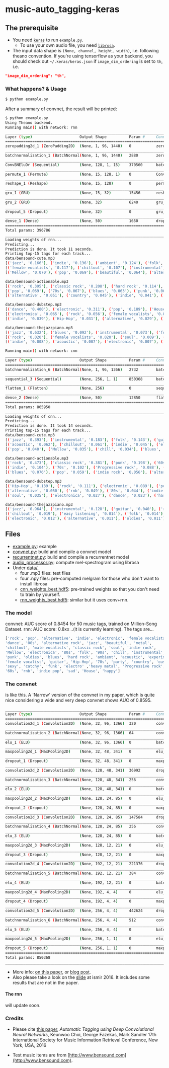 # music-auto_tagging-keras

## The prerequisite
* You need [`keras`](http://keras.io) to run `example.py`.
  * To use your own audio file, you need [`librosa`](http://librosa.github.io/librosa/).
* The input data shape is `(None, channel, height, width)`, i.e. following theano convention. If you're using tensorflow as your backend, you should check out `~/.keras/keras.json` if `image_dim_ordering` is set to `th`, i.e.
```json
"image_dim_ordering": "th",
```

### What happens? & Usage
```bash
$ python example.py
```

After a summary of convnet, the result will be printed:
``` bash
$ python example.py
Using Theano backend.
Running main() with network: rnn
____________________________________________________________________________________________________
Layer (type)                     Output Shape          Param #     Connected to
====================================================================================================
zeropadding2d_1 (ZeroPadding2D)  (None, 1, 96, 1440)   0           zeropadding2d_input_1[0][0]
____________________________________________________________________________________________________
batchnormalization_1 (BatchNormal(None, 1, 96, 1440)   2880        zeropadding2d_1[0][0]
____________________________________________________________________________________________________
ConvBNEluDr (Sequential)         (None, 128, 1, 15)    370560      batchnormalization_1[0][0]
____________________________________________________________________________________________________
permute_1 (Permute)              (None, 15, 128, 1)    0           ConvBNEluDr[1][0]
____________________________________________________________________________________________________
reshape_1 (Reshape)              (None, 15, 128)       0           permute_1[0][0]
____________________________________________________________________________________________________
gru_1 (GRU)                      (None, 15, 32)        15456       reshape_1[0][0]
____________________________________________________________________________________________________
gru_2 (GRU)                      (None, 32)            6240        gru_1[0][0]
____________________________________________________________________________________________________
dropout_5 (Dropout)              (None, 32)            0           gru_2[0][0]
____________________________________________________________________________________________________
dense_1 (Dense)                  (None, 50)            1650        dropout_5[0][0]
====================================================================================================
Total params: 396786
____________________________________________________________________________________________________
Loading weights of rnn...
Predicting...
Prediction is done. It took 11 seconds.
Printing top-15 tags for each track...
data/bensound-cute.mp3
[('jazz', '0.166'), ('indie', '0.136'), ('ambient', '0.124'), ('folk', '0.123'), ('electronic', '0.121')]
[('female vocalists', '0.117'), ('chillout', '0.107'), ('instrumental', '0.094'), ('acoustic', '0.081'), ('rock', '0.075')]
[('Mellow', '0.070'), ('pop', '0.069'), ('beautiful', '0.064'), ('alternative', '0.063'), ('electronica', '0.038')]

data/bensound-actionable.mp3
[('rock', '0.395'), ('classic rock', '0.208'), ('hard rock', '0.114'), ('80s', '0.103'), ('60s', '0.071')]
[('pop', '0.069'), ('70s', '0.067'), ('blues', '0.063'), ('punk', '0.061'), ('oldies', '0.052')]
[('alternative', '0.051'), ('country', '0.045'), ('indie', '0.041'), ('heavy metal', '0.032'), ('alternative rock', '0.030')]

data/bensound-dubstep.mp3
[('dance', '0.400'), ('electronic', '0.311'), ('pop', '0.189'), ('House', '0.104'), ('electro', '0.099')]
[('electronica', '0.065'), ('rock', '0.056'), ('female vocalists', '0.054'), ('80s', '0.045'), ('90s', '0.041')]
[('indie', '0.039'), ('Hip-Hop', '0.031'), ('alternative', '0.029'), ('party', '0.024'), ('rnb', '0.019')]

data/bensound-thejazzpiano.mp3
[('jazz', '0.632'), ('blues', '0.092'), ('instrumental', '0.073'), ('folk', '0.038'), ('guitar', '0.031')]
[('rock', '0.020'), ('female vocalists', '0.020'), ('soul', '0.009'), ('experimental', '0.009'), ('oldies', '0.009')]
[('indie', '0.008'), ('acoustic', '0.007'), ('electronic', '0.007'), ('alternative', '0.007'), ('pop', '0.007')]

Running main() with network: cnn
____________________________________________________________________________________________________
Layer (type)                     Output Shape          Param #     Connected to
====================================================================================================
batchnormalization_6 (BatchNormal(None, 1, 96, 1366)   2732        batchnormalization_input_1[0][0]
____________________________________________________________________________________________________
sequential_3 (Sequential)        (None, 256, 1, 1)     850368      batchnormalization_6[0][0]
____________________________________________________________________________________________________
flatten_1 (Flatten)              (None, 256)           0           sequential_3[1][0]
____________________________________________________________________________________________________
dense_2 (Dense)                  (None, 50)            12850       flatten_1[0][0]
====================================================================================================
Total params: 865950
____________________________________________________________________________________________________
Loading weights of cnn...
Predicting...
Prediction is done. It took 14 seconds.
Printing top-15 tags for each track...
data/bensound-cute.mp3
[('jazz', '0.393'), ('instrumental', '0.183'), ('folk', '0.143'), ('guitar', '0.109'), ('female vocalists', '0.067')]
[('acoustic', '0.062'), ('chillout', '0.061'), ('indie', '0.045'), ('electronic', '0.044'), ('rock', '0.041')]
[('pop', '0.040'), ('Mellow', '0.035'), ('chill', '0.034'), ('blues', '0.033'), ('ambient', '0.032')]

data/bensound-actionable.mp3
[('rock', '0.473'), ('classic rock', '0.381'), ('punk', '0.198'), ('60s', '0.127'), ('hard rock', '0.123')]
[('indie', '0.104'), ('70s', '0.102'), ('Progressive rock', '0.088'), ('alternative', '0.080'), ('80s', '0.080')]
[('blues', '0.076'), ('pop', '0.059'), ('indie rock', '0.056'), ('alternative rock', '0.039'), ('heavy metal', '0.033')]

data/bensound-dubstep.mp3
[('Hip-Hop', '0.139'), ('rock', '0.111'), ('electronic', '0.089'), ('pop', '0.088'), ('female vocalists', '0.072')]
[('alternative', '0.050'), ('rnb', '0.049'), ('80s', '0.044'), ('indie', '0.042'), ('90s', '0.038')]
[('soul', '0.035'), ('electronica', '0.027'), ('dance', '0.023'), ('hard rock', '0.022'), ('experimental', '0.020')]

data/bensound-thejazzpiano.mp3
[('jazz', '0.964'), ('instrumental', '0.128'), ('guitar', '0.040'), ('rock', '0.026'), ('blues', '0.020')]
[('chillout', '0.019'), ('easy listening', '0.014'), ('folk', '0.014'), ('experimental', '0.013'), ('female vocalists', '0.013')]
[('electronic', '0.012'), ('alternative', '0.011'), ('oldies', '0.011'), ('Progressive rock', '0.010'), ('soul', '0.009')]
```

## Files
* [example.py](https://github.com/keunwoochoi/music-auto_tagging-keras/blob/master/example.py): example
* [convnet.py](https://github.com/keunwoochoi/music-auto_tagging-keras/blob/master/convnet.py): build and compile a convnet model
* [recurrentnet.py](https://github.com/keunwoochoi/music-auto_tagging-keras/blob/master/recurrentnet.py): build and compile a recurrentnet model
* [audio_processor.py](https://github.com/keunwoochoi/music-auto_tagging-keras/blob/master/audio_processor.py): compute mel-spectrogram using librosa
* Under [data/](https://github.com/keunwoochoi/music-auto_tagging-keras/tree/master/data),
  - four .mp3 files: test files
  - four .npy files: pre-computed melgram for those who don't want to install librosa
  - [cnn_weights_best.hdf5](https://github.com/keunwoochoi/music-auto_tagging-keras/blob/master/data/cnn_weights_best.hdf5): pre-trained weights so that you don't need to train by yourself.
  - [rnn_weights_best.hdf5](https://github.com/keunwoochoi/music-auto_tagging-keras/blob/master/data/rnn_weights_best.hdf5): similar but it uses conv+rnn. 

### The model
convnet: AUC score of 0.8454 for 50 music tags, trained on Million-Song Dataset.
rnn: AUC score: 0.8xx ..(it is currently learning).
The tags are...
```python
['rock', 'pop', 'alternative', 'indie', 'electronic', 'female vocalists', 
'dance', '00s', 'alternative rock', 'jazz', 'beautiful', 'metal', 
'chillout', 'male vocalists', 'classic rock', 'soul', 'indie rock',
'Mellow', 'electronica', '80s', 'folk', '90s', 'chill', 'instrumental',
'punk', 'oldies', 'blues', 'hard rock', 'ambient', 'acoustic', 'experimental',
'female vocalist', 'guitar', 'Hip-Hop', '70s', 'party', 'country', 'easy listening',
'sexy', 'catchy', 'funk', 'electro' ,'heavy metal', 'Progressive rock',
'60s', 'rnb', 'indie pop', 'sad', 'House', 'happy']
```

### The convnet
is like this. A 'Narrow' version of the convnet in my paper, which is quite nice considering a wide and very deep convnet shows AUC of 0.8595.
```bash
____________________________________________________________________________________________________
Layer (type)                     Output Shape          Param #     Connected to
====================================================================================================
convolution2d_1 (Convolution2D)  (None, 32, 96, 1366)  320         convolution2d_input_1[0][0]
____________________________________________________________________________________________________
batchnormalization_2 (BatchNormal(None, 32, 96, 1366)  64          convolution2d_1[0][0]
____________________________________________________________________________________________________
elu_1 (ELU)                      (None, 32, 96, 1366)  0           batchnormalization_2[0][0]
____________________________________________________________________________________________________
maxpooling2d_1 (MaxPooling2D)    (None, 32, 48, 341)   0           elu_1[0][0]
____________________________________________________________________________________________________
dropout_1 (Dropout)              (None, 32, 48, 341)   0           maxpooling2d_1[0][0]
____________________________________________________________________________________________________
convolution2d_2 (Convolution2D)  (None, 128, 48, 341)  36992       dropout_1[0][0]
____________________________________________________________________________________________________
batchnormalization_3 (BatchNormal(None, 128, 48, 341)  256         convolution2d_2[0][0]
____________________________________________________________________________________________________
elu_2 (ELU)                      (None, 128, 48, 341)  0           batchnormalization_3[0][0]
____________________________________________________________________________________________________
maxpooling2d_2 (MaxPooling2D)    (None, 128, 24, 85)   0           elu_2[0][0]
____________________________________________________________________________________________________
dropout_2 (Dropout)              (None, 128, 24, 85)   0           maxpooling2d_2[0][0]
____________________________________________________________________________________________________
convolution2d_3 (Convolution2D)  (None, 128, 24, 85)   147584      dropout_2[0][0]
____________________________________________________________________________________________________
batchnormalization_4 (BatchNormal(None, 128, 24, 85)   256         convolution2d_3[0][0]
____________________________________________________________________________________________________
elu_3 (ELU)                      (None, 128, 24, 85)   0           batchnormalization_4[0][0]
____________________________________________________________________________________________________
maxpooling2d_3 (MaxPooling2D)    (None, 128, 12, 21)   0           elu_3[0][0]
____________________________________________________________________________________________________
dropout_3 (Dropout)              (None, 128, 12, 21)   0           maxpooling2d_3[0][0]
____________________________________________________________________________________________________
convolution2d_4 (Convolution2D)  (None, 192, 12, 21)   221376      dropout_3[0][0]
____________________________________________________________________________________________________
batchnormalization_5 (BatchNormal(None, 192, 12, 21)   384         convolution2d_4[0][0]
____________________________________________________________________________________________________
elu_4 (ELU)                      (None, 192, 12, 21)   0           batchnormalization_5[0][0]
____________________________________________________________________________________________________
maxpooling2d_4 (MaxPooling2D)    (None, 192, 4, 4)     0           elu_4[0][0]
____________________________________________________________________________________________________
dropout_4 (Dropout)              (None, 192, 4, 4)     0           maxpooling2d_4[0][0]
____________________________________________________________________________________________________
convolution2d_5 (Convolution2D)  (None, 256, 4, 4)     442624      dropout_4[0][0]
____________________________________________________________________________________________________
batchnormalization_6 (BatchNormal(None, 256, 4, 4)     512         convolution2d_5[0][0]
____________________________________________________________________________________________________
elu_5 (ELU)                      (None, 256, 4, 4)     0           batchnormalization_6[0][0]
____________________________________________________________________________________________________
maxpooling2d_5 (MaxPooling2D)    (None, 256, 1, 1)     0           elu_5[0][0]
____________________________________________________________________________________________________
dropout_5 (Dropout)              (None, 256, 1, 1)     0           maxpooling2d_5[0][0]
====================================================================================================
Total params: 850368
____________________________________________________________________________________________________
```
* More info: [on this paper](https://arxiv.org/abs/1606.00298), or [blog post](https://keunwoochoi.wordpress.com/2016/06/02/paper-is-out-automatic-tagging-using-deep-convolutional-neural-networks/).
* Also please take a look on the [slide](https://github.com/keunwoochoi/music-auto_tagging-keras/blob/master/slide-ismir-2016.pdf) at ismir 2016. It includes some results that are not in the paper.

#### The rnn
will update soon.

### Credits
* Please cite [this paper](https://scholar.google.co.kr/citations?view_op=view_citation&hl=en&user=ZrqdSu4AAAAJ&citation_for_view=ZrqdSu4AAAAJ:3fE2CSJIrl8C), *Automatic Tagging using Deep Convolutional Neural Networks*, Keunwoo Choi, George Fazekas, Mark Sandler
17th International Society for Music Information Retrieval Conference, New York, USA, 2016

* Test music items are from [http://www.bensound.com](http://www.bensound.com).
